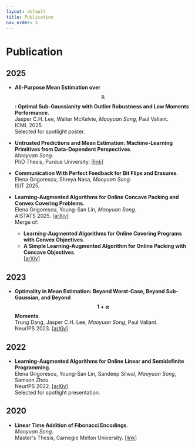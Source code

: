 ```yaml
---
layout: default
title: Publication
nav_order: 3
---
```


<script
  src="https://cdn.mathjax.org/mathjax/latest/MathJax.js?config=TeX-AMS-MML_HTMLorMML"
  type="text/javascript">
</script>

# Publication

## 2025

- **All-Purpose Mean Estimation over $$\mathbb{R}$$: Optimal Sub-Gaussianity with Outlier Robustness and Low Moments Performance**.  
Jasper C.H. Lee, Walter McKelvie, *Maoyuan Song*, Paul Valiant.  
ICML 2025.  
Selected for spotlight poster.

- **Untrusted Predictions and Mean Estimation: Machine-Learning Primitives from Data-Dependent Perspectives**.  
*Maoyuan Song*.  
PhD Thesis, Purdue University. [[link]](https://hammer.purdue.edu/articles/thesis/Untrusted_Predictions_and_Mean_Estimation_Machine-Learning_Primitives_from_Data-Dependent_Perspectives/28886873?file=54026918)

- **Communication With Perfect Feedback for Bit Flips and Erasures**.  
Elena Grigorescu, Shreya Nasa, *Maoyuan Song*.  
ISIT 2025.

- **Learning-Augmented Algorithms for Online Concave Packing and Convex Covering Problems**.  
Elena Grigorescu, Young-San Lin, *Maoyuan Song*.  
AISTATS 2025. [[arXiv]](https://arxiv.org/abs/2411.08332)  
Merge of:
  - **Learning-Augmented Algorithms for Online Covering Programs with Convex Objectives**.  
  - **A Simple Learning-Augmented Algorithm for Online Packing with Concave Objectives**.  
  [[arXiv]](https://arxiv.org/abs/2406.03574)

## 2023

- **Optimality in Mean Estimation: Beyond Worst-Case, Beyond Sub-Gaussian, and Beyond $$1 + \alpha$$ Moments**.  
Trung Dang, Jasper C.H. Lee, *Maoyuan Song*, Paul Valiant.  
NeurIPS 2023. [[arXiv]](https://arxiv.org/abs/2311.12784)

## 2022

- **Learning-Augmented Algorithms for Online Linear and Semidefinite Programming**.  
Elena Grigorescu, Young-San Lin, Sandeep Silwal, *Maoyuan Song*, Samson Zhou.  
NeurIPS 2022. [[arXiv]](https://arxiv.org/abs/2209.10614)  
Selected for spotlight presentation.

## 2020

- **Linear Time Addition of Fibonacci Encodings**.  
*Maoyuan Song*.    
Master's Thesis, Carnegie Mellon University. [[link]](http://reports-archive.adm.cs.cmu.edu/anon/2020/CMU-CS-20-118.pdf)
